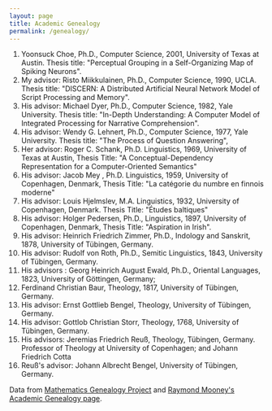 ```yaml
---
layout: page
title: Academic Genealogy
permalink: /genealogy/
---
```



1. Yoonsuck Choe, Ph.D., Computer Science, 2001, University of Texas at Austin. Thesis title: "Perceptual Grouping in a Self-Organizing Map of Spiking Neurons".
1. My advisor: Risto Miikkulainen, Ph.D., Computer Science, 1990, UCLA.  Thesis title: "DISCERN: A Distributed Artificial Neural Network Model of Script Processing and Memory".
1. His advisor: Michael Dyer, Ph.D., Computer Science, 1982, Yale University.  Thesis title: "In-Depth Understanding: A Computer Model of Integrated Processing for Narrative Comprehension".
1. His advisor: Wendy G. Lehnert, Ph.D., Computer Science, 1977, Yale University.  Thesis title:  "The Process of Question Answering",
1. Her advisor: Roger C. Schank, Ph.D. Linguistics, 1969, University of Texas at Austin, Thesis Title: "A Conceptual-Dependency Representation for a Computer-Oriented Semantics"
1. His advisor: Jacob Mey , Ph.D. Linguistics, 1959, University of Copenhagen, Denmark, Thesis Title: "La cat&eacute;gorie du numbre en finnois moderne"
1. His advisor: Louis Hjelmslev, M.A. Linguistics, 1932, University of Copenhagen, Denmark. Thesis Title: "&Eacute;tudes baltiques"
1. His advisor: Holger Pedersen, Ph.D., Linguistics, 1897, University of Copenhagen, Denmark, Thesis Title: "Aspiration in Irish".
1. His advisor: Heinrich Friedrich Zimmer, Ph.D., Indology and Sanskrit, 1878, University of T&uuml;bingen, Germany.
1. His advisor: Rudolf von Roth, Ph.D., Semitic Linguistics, 1843, University of T&uuml;bingen, Germany.
1. His advisors : Georg Heinrich August Ewald, Ph.D., Oriental Languages, 1823, University of G&ouml;ttingen, Germany; 
1. Ferdinand Christian Baur, Theology, 1817, University of T&uuml;bingen, Germany.
1. His advisor: Ernst Gottlieb Bengel, Theology, University of T&uuml;bingen, Germany.
1. His advisor: Gottlob Christian Storr, Theology, 1768, University of T&uuml;bingen, Germany.
1. His advisors:  Jeremias Friedrich Reu&szlig;, Theology, T&uuml;bingen, Germany. Professor of Theology at University of Copenhagen; and Johann Friedrich Cotta
1. Reu&szlig;'s advisor:  Johann Albrecht Bengel, University of T&uuml;bingen, Germany.


Data from <a href="https://www.mathgenealogy.org/id.php?id=69843">Mathematics Genealogy Project</a> and <a href="http://www.cs.utexas.edu/~mooney/genealogy.html">Raymond Mooney's Academic Genealogy page</a>.


